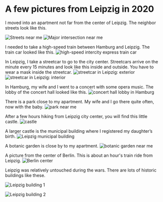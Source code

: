 # A few pictures from Leipzig in 2020

I moved into an apartment not far from the center of Leipzig. The neighbor streets look like this.

![Streets near me](2020-05-12_19.45.56.jpg)
![Major intersection near me](2020-05-13_13.53.29.jpg)

I needed to take a high-speed train between Hamburg and Leipzig. The train car looked like this.
![high-speed intercity express train car](2020-01-03_11.28.43.jpg)

In Leipzig, I take a streetcar to go to the city center. Streetcars arrive on the minute every 15 minutes and look like this inside and outside. You have to wear a mask inside the streetcar.
![streetcar in Leipzig: exterior](tram_2020-08-08_15.57.51.jpg)
![streetcar in Leipzig: interior](2020-05-13_12.50.42.jpg)

In Hamburg, my wife and I went to a concert with some opera music. The lobby of the concert hall looked like this.
![concert hall lobby in Hamburg](2020-01-17_22.06.57.jpg)

There is a park close to my apartment. My wife and I go there quite often, now with the baby.
![park near me](park_2020-05-14_13.09.20.jpg)

After a few hours hiking from Leipzig city center, you will find this little castle.
![castle](2020-08-08_15.33.17.jpg)

A larger castle is the municipal building where I registered my daughter’s birth.
![Leipzig municipal building](burgstrasse_1_2020-07-02_14.54.11.jpg)

A botanic garden is close by to my apartment.
![botanic garden near me](2020-07-12_12.58.38.jpeg)

A picture from the center of Berlin. This is about an hour's train ride from Leipzig.
![Berlin center](2020-08-04_12.13.38.jpeg)

Leipzig was relatively untouched during the wars. There are lots of historic buildings like these.

![Leipzig building 1](2019-12-31_15.39.38.jpg)

![Leipzig building 2](2020-06-21_13.29.21.jpg)
